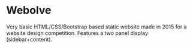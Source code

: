 # Webolve

Very basic HTML/CSS/Bootstrap based static website made in 2015 for a website design competition. 
Features a two panel display (sidebar+content).
